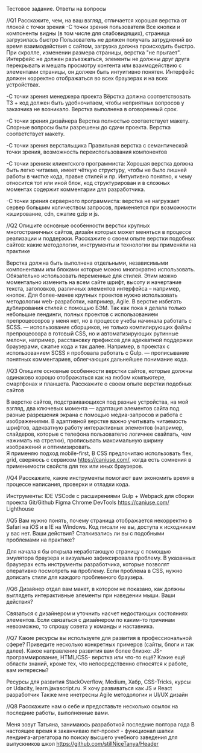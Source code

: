 Тестовое задание. Ответы на вопросы



//Q1 
Расскажите, чем, на ваш взгляд, отличается хорошая верстка от плохой с точки зрения
-С точки зрения пользователя
Все кнопки и компоненты видны (в том числе для слабовидящих), страница загрузилась быстро
Пользователь не должен получать затруднений во время взаимодействия с сайтом, загрузка должна происходить быстро.  
При скролле, изменении размера страницы, верстка "не прыгает". Интерфейс не должен разъезжаться, элементы не должны друг друга перекрывать и мешать просмотру контента или взаимодействию с элементами страницы, он должен быть интуитивно понятен. Интерфейс должен корректно отображаться во всех браузерах и на всех устройствах.

-С точки зрения менеджера проекта
Вёрстка должна соответствовать ТЗ + код должен быть удобночитаем, чтобы неприятных вопросов у заказчика не возникало. Верстка выполнена в оговоренный срок.

-С точки зрения дизайнера
Верстка полностью соответствует макету. Спорные вопросы были разрешены до сдачи проекта. Верстка соответствует макету.

-С точки зрения верстальщика
Правильная верстка с семантической точки зрения, возможность переиспользования компонентов

-С точки зренияк клиентского программиста: Хорошая верстка должна быть легко читаема, имеет чёткую структуру, чтобы не было лишней работы в чистке кода, правке стилей и пр. Интуитивно понятно, к чему относится тот или иной блок, код структурирован и в сложных моментах содержит комментарии для разработчика.

-С точки зрения серверного программиста: верстка не нагружает сервер большим количеством запросов, применяется при возможности кэширование, cdn, сжатие gzip и js.




//Q2 
Опишите основные особенности верстки крупных многостраничных сайтов, дизайн которых может меняться в процессе реализации и поддержки. Расскажите о своем опыте верстки подобных сайтов: какие методологии, инструменты и технологии вы применяли на практике

Верстка должна быть выполнена отдельными, независимыми компонентами или блоками которые можно многократно использовать. Обязательно использовать переменные для стилей. Этим можно моментально изменить на всем сайте шрифт, высоту и начертание текста, заголовков, различных элементов интерфейса – например, кнопок.
Для более-менее крупных проектов нужно использовать методологии web-разработки, например, Agile. В верстке избегать дублирования стилей с помощью  БЭМ.
Так как пока я делала только небольшие лендинги, полных проектов с использованием препроцессоров у меня нет, но в процессе учебы начинала работать с SCSS. — использование сборщиков, не только компилирующих файлы препроцессора в готовый CSS, но и автоматизирующих рутинные мелочи, например, расстановку префиксов для адекватной поддержки браузерами, сжатие кода и так далее. Например, в проектах с использованием SCSS я пробовала работать с Gulp. — прописывание понятных комментариев, облегчающих дальнейшее понимание кода.



//Q3 
Опишите основные особенности верстки сайтов, которые должны одинаково хорошо отображаться как на любом компьютере, смартфонах и планшета. Расскажите о своем опыте верстки подобных сайтов

В верстке сайтов, подстраивающихся под разные устройства, на мой взгляд, два ключевых момента — адаптация элементов сайта под разные разрешения экрана с помощью медиа-запросов и работа с изображениями. В адаптивной верстке важно учитывать читаемость шрифтов, адекватную работу интерактивных элементов (например, слайдеров, которые с телефона пользователю логичнее свайпать, чем нажимать на стрелки), прописывать максимальную ширину изображений и оптимизировать.  
Я применяю подход mobile-first, В CSS предпочитаю использовать flex, grid, сверяюсь с сервисом https://caniuse.com/, когда есть сомнения в применимости свойств для тех или иных браузеров.



//Q4
Расскажите, какие инструменты помогают вам экономить время в процессе написания, проверки и отладки кода.

Инструменты:
IDE VSCode с расширениями
Gulp + Webpack для сборки проекта
Git/Github
Figma
Chrome DevTools
https://caniuse.com/
Lighthouse



//Q5
Вам нужно понять, почему страница отображается некорректно в Safari на iOS и в IE на Windows. Код писали не вы, доступа к исходникам у вас нет. Ваши действия? Сталкивались ли вы с подобными проблемами на практике?

Для начала я бы открыла неработающую страницу с помощью эмулятора браузера и визуально зафиксировала проблему.
В указанных браузерах есть инструменты разработчика, которые позволят оперативно посмотреть на проблему. Если проблема в CSS, нужно дописать стили для каждого проблемного браузера.




//Q6
Дизайнер отдал вам макет, в котором не показано, как должны выглядеть интерактивные элементы при наведении мыши. Ваши действия?

Связаться с дизайнером и уточнить насчет недостающих состояниях элементов. Если связаться с дизайнером по каким-то причинам невозможно, то спрошу совета у команды и наставника.




//Q7
Какие ресурсы вы используете для развития в профессиональной сфере? Приведите несколько конкретных примеров (сайты, блоги и так далее).
Какое направление развития вам более близко: JS-программирование, HTML/CSS- верстка или что-то ещё?
Какие ещё области знаний, кроме тех, что непосредственно относятся к работе, вам интересны?

Ресурсы для развития StackOverflow, Medium, Хабр, CSS-Tricks, курсы от Udacity, learn.javascript.ru.
Я хочу развиваться как JS и React разработчик
Также мне инетресны Agile методологии и UI/UX дизайн



//Q8
Расскажите нам о себе и предоставьте несколько ссылок на последние работы, выполненные вами.

Меня зовут Татьяна, занимаюсь разработкой последние полтора года
В настоящее время я заканчиваю пет-проект - функционал шапки лендинга-агрегатора по поиску высшего учебного заведения для выпускников школ
https://github.com/stillNiceTanya/Header



